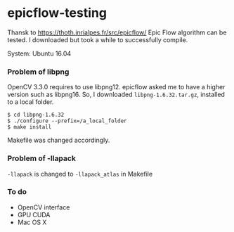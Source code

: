 # epicflow-testing

Thansk to https://thoth.inrialpes.fr/src/epicflow/ Epic Flow algorithm can be tested. I downloaded but took a while to successfully compile.

System: Ubuntu 16.04

### Problem of libpng

OpenCV 3.3.0 requires to use libpng12.
epicflow asked me to have a higher version such as libpng16.
So, I downloaded `libpng-1.6.32.tar.gz`, installed to a local folder.

```
$ cd libpng-1.6.32
$ ./configure --prefix=/a_local_folder
$ make install
```

Makefile was changed accordingly.

### Problem of -llapack

`-llapack` is changed to `-llapack_atlas` in Makefile

### To do
- OpenCV interface
- GPU CUDA
- Mac OS X

